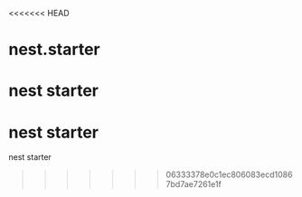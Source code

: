 <<<<<<< HEAD
# nest.starter
nest starter
=======
# nest starter
nest starter
>>>>>>> 06333378e0c1ec806083ecd10867bd7ae7261e1f

